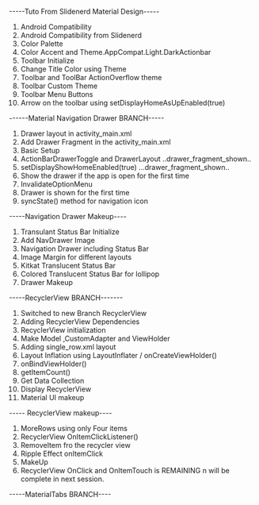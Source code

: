 -----Tuto From Slidenerd Material Design-----
1. Android Compatibility
2. Android Compatibility from Slidenerd
3. Color Palette
4. Color Accent and Theme.AppCompat.Light.DarkActionbar
5. Toolbar Initialize
6. Change Title Color using Theme
7. Toolbar and ToolBar ActionOverflow theme
8. Toolbar Custom Theme
9. Toolbar Menu Buttons
10. Arrow on the toolbar using setDisplayHomeAsUpEnabled(true) 

------Material Navigation Drawer BRANCH-----

1. Drawer layout in activity_main.xml
2. Add Drawer Fragment in the activity_main.xml 
3. Basic Setup
4. ActionBarDrawerToggle and DrawerLayout ..drawer_fragment_shown..
5. setDisplayShowHomeEnabled(true) ...drawer_fragment_shown..
6. Show the drawer if the app is open for the first time
7. InvalidateOptionMenu 
8. Drawer is shown for the first time
9. syncState() method for navigation icon

-----Navigation Drawer Makeup----

1. Transulant Status Bar Initialize
2. Add NavDrawer Image
3. Navigation Drawer including Status Bar
4. Image Margin for different layouts 
5. Kitkat Translucent Status Bar
6. Colored Translucent Status Bar for lollipop
7. Drawer Makeup

-----RecyclerView BRANCH-------

1. Switched to new Branch RecyclerView
2. Adding RecyclerView Dependencies
3. RecyclerView initialization 
4. Make Model ,CustomAdapter and ViewHolder 
5. Adding single_row.xml layout
6. Layout Inflation using LayoutInflater / onCreateViewHolder()
7. onBindViewHolder() 
8. getItemCount() 
9. Get Data Collection
10. Display RecyclerView
11. Material UI makeup

 ----- RecyclerView makeup---- 

 1. MoreRows using only Four items
 2. RecyclerView OnItemClickListener() 
 3. RemoveItem fro the recycler view
 4. Ripple Effect onItemClick
 5. MakeUp
 6. RecyclerView OnClick and OnItemTouch is REMAINING n will be complete in next session.

-----MaterialTabs BRANCH----













